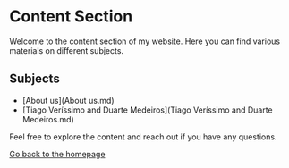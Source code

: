 # Content Section

Welcome to the content section of my website. Here you can find various materials on different subjects.

## Subjects

- [About us](About us.md)
- [Tiago Veríssimo and Duarte Medeiros](Tiago Veríssimo and Duarte Medeiros.md)

Feel free to explore the content and reach out if you have any questions.

[Go back to the homepage](../)

